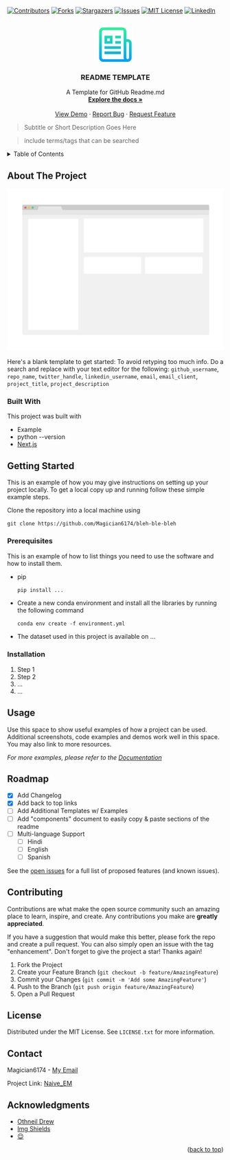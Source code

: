 <div id="top"></div>

[![Contributors][contributors-shield]][contributors-url]
[![Forks][forks-shield]][forks-url]
[![Stargazers][stars-shield]][stars-url]
[![Issues][issues-shield]][issues-url]
[![MIT License][license-shield]][license-url]
[![LinkedIn][linkedin-shield]][linkedin-url]

<!-- PROJECT LOGO -->
<br />
<div align="center">
  <a href="https://github.com/Magician6174/Naive_EM">
    <img src="images/logo.png" alt="Logo" width="80" height="80">
  </a>

<h3 align="center">README TEMPLATE</h3>

  <p align="center">
    A Template for GitHub Readme.md
    <br />
    <a href="https://github.com/Magician6174/Naive_EM"><strong>Explore the docs »</strong></a>
    <br />
    <br />
    <a href="https://github.com/Magician6174/Naive_EM">View Demo</a>
    ·
    <a href="https://github.com/Magician6174/Naive_EM/issues">Report Bug</a>
    ·
    <a href="https://github.com/Magician6174/Naive_EM/issues">Request Feature</a>
  </p>
</div>

> Subtitle or Short Description Goes Here

> include terms/tags that can be searched


<!-- TABLE OF CONTENTS -->
<details>
  <summary>Table of Contents</summary>
  <ol>
    <li>
      <a href="#about-the-project">About The Project</a>
      <ul>
        <li><a href="#built-with">Built With</a></li>
      </ul>
    </li>
    <li>
      <a href="#getting-started">Getting Started</a>
      <ul>
        <li><a href="#prerequisites">Prerequisites</a></li>
        <li><a href="#installation">Installation</a></li>
      </ul>
    </li>
    <li><a href="#usage">Usage</a></li>
    <li><a href="#roadmap">Roadmap</a></li>
    <li><a href="#contributing">Contributing</a></li>
    <li><a href="#license">License</a></li>
    <li><a href="#contact">Contact</a></li>
    <li><a href="#acknowledgments">Acknowledgments</a></li>
  </ol>
</details>

<!-- ABOUT THE PROJECT -->
## About The Project

[![Product Name Screen Shot][product-screenshot]](https://example.com)

Here's a blank template to get started: To avoid retyping too much info. Do a search and replace with your text editor for the following: `github_username`, `repo_name`, `twitter_handle`, `linkedin_username`, `email`, `email_client`, `project_title`, `project_description`


### Built With
This project was built with 

* Example
* python --version
* [Next.js](https://nextjs.org/)

<!-- GETTING STARTED -->
## Getting Started

This is an example of how you may give instructions on setting up your project locally.
To get a local copy up and running follow these simple example steps.


Clone the repository into a local machine using
```shell
git clone https://github.com/Magician6174/bleh-ble-bleh
```

### Prerequisites

This is an example of how to list things you need to use the software and how to install them.
* pip
  ```sh
  pip install ...
* Create a new conda environment and install all the libraries by running the following command

  ```shell
  conda env create -f environment.yml
  ``` 
* The dataset used in this project is available on ...

### Installation

1. Step 1
2. Step 2
3. ...
4. ...

## Usage

Use this space to show useful examples of how a project can be used. Additional screenshots, code examples and demos work well in this space. You may also link to more resources.

_For more examples, please refer to the [Documentation](https://example.com)_


<!-- ROADMAP -->
## Roadmap

- [x] Add Changelog
- [x] Add back to top links
- [ ] Add Additional Templates w/ Examples
- [ ] Add "components" document to easily copy & paste sections of the readme
- [ ] Multi-language Support
    - [ ] Hindi
    - [ ] English
    - [ ] Spanish

See the [open issues](https://github.com/Magician6174/Naive_EM/issues) for a full list of proposed features (and known issues).

<!-- CONTRIBUTING -->
## Contributing

Contributions are what make the open source community such an amazing place to learn, inspire, and create. Any contributions you make are **greatly appreciated**.

If you have a suggestion that would make this better, please fork the repo and create a pull request. You can also simply open an issue with the tag "enhancement".
Don't forget to give the project a star! Thanks again!

1. Fork the Project
2. Create your Feature Branch (`git checkout -b feature/AmazingFeature`)
3. Commit your Changes (`git commit -m 'Add some AmazingFeature'`)
4. Push to the Branch (`git push origin feature/AmazingFeature`)
5. Open a Pull Request

<!-- LICENSE -->
## License

Distributed under the MIT License. See `LICENSE.txt` for more information.

<!-- CONTACT -->
## Contact

Magician6174 - [My Email](mailto:himanshumagician@gmail.com)

Project Link: [Naive_EM](https://github.com/Magician6174/Naive_EM)

<!-- ACKNOWLEDGMENTS -->
## Acknowledgments

* [Othneil Drew](https://github.com/othneildrew)
* [Img Shields](https://shields.io)
* [:relieved:]()

 
<p align="right">(<a href="#top">back to top</a>)</p>



[contributors-shield]: https://img.shields.io/github/contributors/Magician6174/Naive_EM.svg?label=CONTRIBUTORS&logo=github&style=flat-square
[contributors-url]: https://github.com/Magician6174/Naive_EM/graphs/contributors
[forks-shield]: https://img.shields.io/github/forks/Magician6174/Naive_EM.svg?label=FORKS&logo=GITHUB&style=flat-square
[forks-url]: https://github.com/Magician6174/Naive_EM/network/members
[stars-shield]: https://img.shields.io/github/stars/Magician6174/Naive_EM.svg?label=STARS&logo=github&style=flat-square
[stars-url]: https://github.com/Magician6174/Naive_EM/stargazers
[issues-shield]: https://img.shields.io/github/issues/Magician6174/Naive_EM.svg?label=ISSUES&logo=GITHUB&style=flat-square
[issues-url]: https://github.com/Magician6174/Naive_EM/issues
[license-shield]: https://img.shields.io/github/license/Magician6174/Naive_EM.svg?label=LICENSE&logo=github
[license-url]: https://github.com/Magician6174/Naive_EM/blob/master/LICENSE
[linkedin-shield]: https://img.shields.io/badge/-LinkedIn-black.svg?style=flat-square&logo=linkedin&colorB=555
[linkedin-url]: https://www.linkedin.com/in/himanshu-sharma-39689b205/
[product-screenshot]: images/screenshot.png
